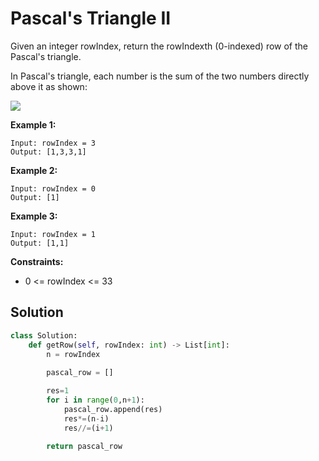 <h1>Pascal's Triangle II</h1>

<p>
Given an integer rowIndex, return the rowIndexth (0-indexed) row of the Pascal's triangle.

In Pascal's triangle, each number is the sum of the two numbers directly above it as shown:

<img src="https://upload.wikimedia.org/wikipedia/commons/0/0d/PascalTriangleAnimated2.gif">

</p>

<b>Example 1:</b>

    Input: rowIndex = 3
    Output: [1,3,3,1]
    
<b>Example 2:</b>

    Input: rowIndex = 0
    Output: [1]
    
<b>Example 3:</b>

    Input: rowIndex = 1
    Output: [1,1]

<b>Constraints:</b>

- 0 <= rowIndex <= 33

<h2>Solution</h2>

```python
class Solution:
    def getRow(self, rowIndex: int) -> List[int]:
        n = rowIndex
        
        pascal_row = []

        res=1
        for i in range(0,n+1):
            pascal_row.append(res)
            res*=(n-i)
            res//=(i+1)
            
        return pascal_row
```
